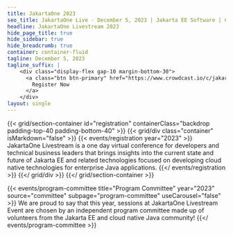 ```yaml
---
title: JakartaOne 2023
seo_title: JakartaOne Live - December 5, 2023 | Jakarta EE Software | Cloud Native
headline: JakartaOne Livestream 2023
hide_page_title: true
hide_sidebar: true
hide_breadcrumb: true
container: container-fluid
tagline: December 5, 2023
tagline_suffix: |
    <div class="display-flex gap-10 margin-bottom-30">
      <a class="btn btn-primary" href="https://www.crowdcast.io/c/jakartane-05122023">
        Register Now
      </a>
    </div>
layout: single
---
```


<!-- Registration section -->

{{< grid/section-container id="registration" containerClass="backdrop padding-top-40 padding-bottom-40" >}}
    {{< grid/div class="container" isMarkdown="false" >}}
        {{< events/registration year="2023" >}}
JakartaOne Livestream is a one day virtual conference for developers and technical business leaders that brings insights into the current state and future of Jakarta EE and related technologies focused on developing cloud native technologies for enterprise Java applications.
        {{</ events/registration >}}
    {{</ grid/div >}}
{{</ grid/section-container >}}

<!-- Speakers section -->

<!-- Committee section -->
{{< events/program-committee title="Program Committee" year="2023" source="committee" subpage="program-committee" useCarousel="false" >}}
We are proud to say that this year, sessions at JakartaOne Livestream Event are chosen by an independent program committee made up of volunteers from the Jakarta EE and cloud native Java community!
{{</ events/program-committee >}}
